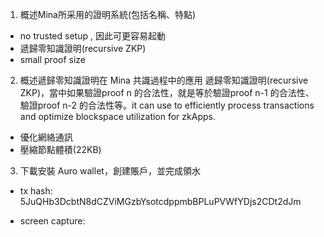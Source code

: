 1. 概述Mina所采用的證明系統(包括名稱、特點)
* no trusted setup , 因此可更容易起動
* 遞歸零知識證明(recursive ZKP)
* small proof size

2. 概述遞歸零知識證明在 Mina 共識過程中的應用
遞歸零知識證明(recursive ZKP)，當中如果驗證proof n 的合法性，就是等於驗證proof n-1 的合法性、驗證proof n-2 的合法性等。it can use to efficiently process transactions and optimize blockspace utilization for zkApps.
* 優化網絡通訊
* 壓縮節點體積(22KB)

3. 下載安裝 Auro wallet，創建賬戶，並完成領水
* tx hash:
5JuQHb3DcbtN8dCZViMGzbYsotcdppmbBPLuPVWfYDjs2CDt2dJm

* screen capture:
